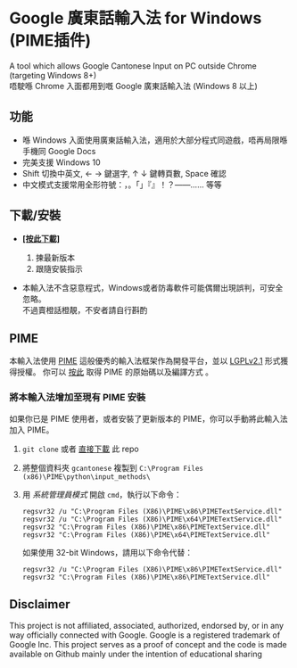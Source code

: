 # Google 廣東話輸入法 for Windows (PIME插件)
A tool which allows Google Cantonese Input on PC outside Chrome (targeting Windows 8+)  
唔駛喺 Chrome 入面都用到嘅 Google 廣東話輸入法 (Windows 8 以上)

## 功能
*   喺 Windows 入面使用廣東話輸入法，適用於大部分程式同遊戲，唔再局限喺手機同 Google Docs
*   完美支援 Windows 10
*   Shift 切換中英文, ← → 鍵選字, ↑ ↓ 鍵轉頁數, Space 確認
*   中文模式支援常用全形符號：，。「」『』！？——…… 等等

## 下載/安裝
*   **[[按此下載]](https://github.com/tinycrate/gcantonese-ime/releases/)**

    1.   揀最新版本
    2.   跟隨安裝指示

*   本輸入法不含惡意程式，Windows或者防毒軟件可能偶爾出現誤判，可安全忽略。  
    不過賣橙話橙靚，不安者請自行斟酌

## PIME
本輸入法使用 [PIME](https://github.com/EasyIME/PIME) 這般優秀的輸入法框架作為開發平台，並以
[LGPLv2.1](https://www.gnu.org/licenses/old-licenses/lgpl-2.1.html) 形式獲得授權。
你可以 [按此](https://github.com/EasyIME/PIME) 取得 PIME 的原始碼以及編譯方式 。

### 將本輸入法增加至現有 PIME 安裝
如果你已是 PIME 使用者，或者安裝了更新版本的 PIME，你可以手動將此輸入法加入 PIME。

1. `git clone` 或者 [直接下載](https://github.com/tinycrate/gcantonese-ime/archive/master.zip) 此 repo
2. 將整個資料夾 `gcantonese` 複製到 `C:\Program Files (x86)\PIME\python\input_methods\`
3. 用 *系統管理員模式* 開啟 `cmd`，執行以下命令：

    ```
    regsvr32 /u "C:\Program Files (X86)\PIME\x86\PIMETextService.dll"
    regsvr32 /u "C:\Program Files (X86)\PIME\x64\PIMETextService.dll"
    regsvr32 "C:\Program Files (X86)\PIME\x86\PIMETextService.dll"
    regsvr32 "C:\Program Files (X86)\PIME\x64\PIMETextService.dll"
    ```
    
    如果使用 32-bit Windows，請用以下命令代替：
    
    ```
    regsvr32 /u "C:\Program Files (X86)\PIME\x86\PIMETextService.dll"
    regsvr32 "C:\Program Files (X86)\PIME\x86\PIMETextService.dll"
    ```    

## Disclaimer
This project is not affiliated, associated, authorized, endorsed by, or in any way officially connected with 
Google. Google is a registered trademark of Google Inc. This project serves as a proof of concept and the code
is made available on Github mainly under the intention of educational sharing
